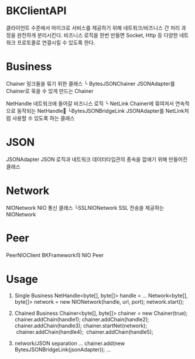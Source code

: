# BKClientAPI
클라이언트 수준에서 마이크로 서비스를 제공하기 위해 네트워크/비즈니스 간 처리 과정을 완전하게 분리시킨다.
비즈니스 로직을 한번 만들면 Socket, Http 등 다양한 네트워크 프로토콜로 연결시킬 수 있도록 한다.


#  Business 
Chainer 링크들을 묶기 위한 클래스
 └ BytesJSONChainer JSONAdapter를 Chainer로 묶을 수 있게 만드는 Chainer

NetHandle 네트워크에 들어갈 비즈니스 로직
 └ NetLink Chainer에 묶여져서 연속적으로 동작되는 NetHandle     └BytesJSONBridgeLink JSONAdapter를 NetLink처럼 사용할 수 있도록 하는 클래스

#  JSON
JSONAdapter JSON 로직과 네트워크 데이터타입관의 종속을 없애기 위해 만들어진 클래스

#  Network 
NIONetwork NIO 통신 클래스
 └SSLNIONetwork SSL 전송을 제공하는 NIONetwork

#  Peer 
PeerNIOClient BKFramework의 NIO Peer

#  Usage
1. Single Business
  NetHandle<byte[], byte[]> handle = ...
  Network<byte[], byte[]> network = new NIONetwork(handle, url, port);
  network.start();

2. Chained Business
  Chainer<byte[], byte[]> chainer = new Chainer(true);
  chainer.addChain(handle1);
  chainer.addChain(handle2);
  chainer.addChain(handle3);
  chainer.startNet(network);
  chainer.addChain(handle4);
  chainer.addChain(handle5);

3. network/JSON separation
...
  chainer.add(new BytesJSONBridgeLink(jsonAdapter));
...
